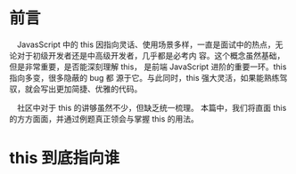 

# 前言

&#8195;JavasScript 中的 this 因指向灵话、使用场景多样，一直是面试中的热点，无论对于初级开发者还是中高级开发者，几乎都是必考内
容。这个概念虽然基础，但是非常重要，是否能深刻理解 this， 是前端 JavaScript 进阶的重要一环。this 指向多变，很多隐蔽的 bug 都
源于它。与此同时，this 强大灵活，如果能熟练驾驭，就会写出更加简捷、优雅的代码。

&#8195;社区中对于 this 的讲够虽然不少，但缺乏统一梳理。 本篇中，我们将直面 this 的方方面面，并通过例题真正领会与掌握 this 的用法。



# this 到底指向谁

